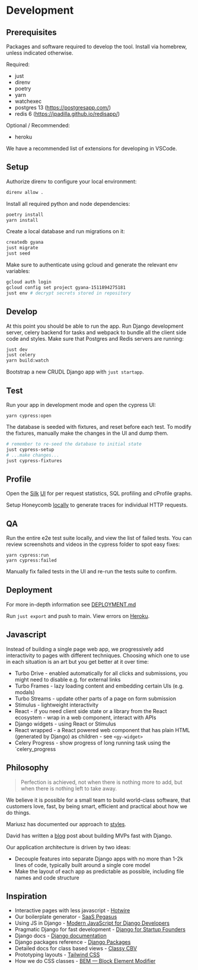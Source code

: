 # Development

## Prerequisites

Packages and software required to develop the tool. Install via homebrew, unless indicated otherwise.

Required:

- just
- direnv
- poetry
- yarn
- watchexec
- postgres 13 (https://postgresapp.com/)
- redis 6 (https://jpadilla.github.io/redisapp/)

Optional / Recommended:

- heroku

We have a recommended list of extensions for developing in VSCode.

## Setup

Authorize direnv to configure your local environment:

```bash
direnv allow .
```

Install all required python and node dependencies:

```bash
poetry install
yarn install
```

Create a local database and run migrations on it:

```bash
createdb gyana
just migrate
just seed
```

Make sure to authenticate using gcloud and generate the relevant env variables:

```bash
gcloud auth login
gcloud config set project gyana-1511894275181
just env # decrypt secrets stored in repository
```

## Develop

At this point you should be able to run the app. Run Django development server,
celery backend for tasks and webpack to bundle all the client side code and styles.
Make sure that Postgres and Redis servers are running:

```bash
just dev
just celery
yarn build:watch
```

Bootstrap a new CRUDL Django app with `just startapp`.

## Test

Run your app in development mode and open the cypress UI:

```
yarn cypress:open
```

The database is seeded with fixtures, and reset before each test. To modify the
fixtures, manually make the changes in the UI and dump them.

```bash
# remember to re-seed the database to initial state
just cypress-setup
# ...make changes...
just cypress-fixtures
```

## Profile

Open the [Silk](https://github.com/jazzband/django-silk) [UI](http://localhost:8000/silk)
for per request statistics, SQL profiling and cProfile graphs.

Setup Honeycomb [locally](apps/base/apps.py) to generate traces for
individual HTTP requests.

## QA

Run the entire e2e test suite locally, and view the list of failed tests. You can
review screenshots and videos in the cypress folder to spot easy fixes:

```
yarn cypress:run
yarn cypress:failed
```

Manually fix failed tests in the UI and re-run the tests suite to confirm.

## Deployment

For more in-depth information see [DEPLOYMENT.md](DEPLOYMENT.md)

Run `just export` and push to main. View errors on
[Heroku](https://dashboard.heroku.com/apps/gyana-mvp).

## Javascript

Instead of building a single page web app, we progressively add interactivity
to pages with different techniques. Choosing which one to use in each situation
is an art but you get better at it over time:

- Turbo Drive - enabled automatically for all clicks and submissions, you might
  need to disable e.g. for external links
- Turbo Frames - lazy loading content and embedding certain UIs (e.g. modals)
- Turbo Streams - update other parts of a page on form submission
- Stimulus - lightweight interactivity
- React - if you need client side state or a library from the React ecosystem -
  wrap in a web component, interact with APIs
- Django widgets - using React or Stimulus
- React wrapped - a React powered web component that has plain HTML (generated
  by Django) as children - see `<gy-widget>`
- Celery Progress - show progress of long running task using the `celery_progress

## Philosophy

> Perfection is achieved, not when there is nothing more to add, but when there is nothing left to take away.

We believe it is possible for a small team to build world-class software,
that customers love, fast, by being smart, efficient and practical about how
we do things.

Mariusz has documented our approach to [styles](apps/base/styles/STYLES.md).

David has written a [blog](https://davidkell.substack.com/p/davids-opinionated-guide-for-building)
post about building MVPs fast with Django.

Our application architecture is driven by two ideas:

- Decouple features into separate Django apps with no more than 1-2k lines of code,
  typically built around a single core model
- Make the layout of each app as predictable as possible, including file names
  and code structure

## Inspiration

- Interactive pages with less javascript - [Hotwire](https://hotwire.dev/)
- Our boilerplate generator - [SaaS Pegasus](https://www.saaspegasus.com/)
- Using JS in Django - [Modern JavaScript for Django Developers](https://www.saaspegasus.com/guides/modern-javascript-for-django-developers/)
- Pragmatic Django for fast development - [Django for Startup Founders](https://alexkrupp.typepad.com/sensemaking/2021/06/django-for-startup-founders-a-better-software-architecture-for-saas-startups-and-consumer-apps.html)
- Django docs - [Django documentation](https://docs.djangoproject.com/en/3.2/)
- Django packages reference - [Django Packages](https://djangopackages.org/)
- Detailed docs for class based views - [Classy CBV](https://ccbv.co.uk/)
- Prototyping layouts - [Tailwind CSS](https://tailwindcss.com/)
- How we do CSS classes - [BEM — Block Element Modifier](http://getbem.com/)
